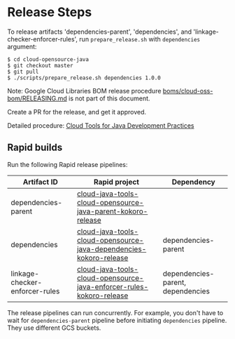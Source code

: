 # Release Steps

To release artifacts 'dependencies-parent', 'dependencies', and 'linkage-checker-enforcer-rules',
run `prepare_release.sh` with `dependencies` argument:

```
$ cd cloud-opensource-java
$ git checkout master
$ git pull
$ ./scripts/prepare_release.sh dependencies 1.0.0
```

Note: Google Cloud Libraries BOM release procedure [boms/cloud-oss-bom/RELEASING.md](
boms/cloud-oss-bom/RELEASING.md) is not part of this document.

Create a PR for the release, and get it approved.

Detailed procedure: [Cloud Tools for Java Development Practices](
https://g3doc.corp.google.com/company/teams/cloud-java/tools/developers/releasing.md?cl=head)

## Rapid builds

Run the following Rapid release pipelines:

| Artifact ID | Rapid project | Dependency |
| ---------- | ------------------ | --------- |
|dependencies-parent| [cloud-java-tools-cloud-opensource-java-parent-kokoro-release](http://rapid/cloud-java-tools-cloud-opensource-java-parent-kokoro-release)||
|dependencies| [cloud-java-tools-cloud-opensource-java-dependencies-kokoro-release](http://rapid/cloud-java-tools-cloud-opensource-java-dependencies-kokoro-release)|dependencies-parent|
|linkage-checker-enforcer-rules|[cloud-java-tools-cloud-opensource-java-enforcer-rules-kokoro-release](http://rapid/cloud-java-tools-cloud-opensource-java-enforcer-rules-kokoro-release)|dependencies-parent, dependencies|

The release pipelines can run concurrently. For example, you don't have to wait for
`dependencies-parent` pipeline before initiating `dependencies` pipeline. They use different
GCS buckets.
